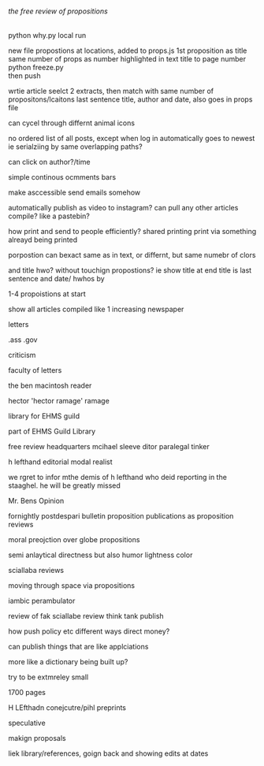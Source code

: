 ###### the free review of propositions

python why.py local run

new file
propostions at locations, added to props.js
1st proposition as title
same number of props as number highlighted in text
title to page number
python freeze.py  
then push



wrtie article
seelct 2 extracts, then match with same number of propositons/lcaitons
last sentence title, author and date, also goes in props file






can cycel through differnt animal icons

no ordered list of all posts, except when log in automatically goes to newest
ie serialziing by same overlapping paths?

can click on author?/time

simple continous ocmments bars


make asccessible send emails somehow

automatically publish as video to instagram?
can pull any other articles compile?
like a pastebin?

how print and send to people efficiently? shared printing
print via something alreayd being printed


porpostion can bexact same as in text, or differnt, but same numebr of clors

and title hwo? without touchign propostions?
ie show title at end
title is last sentence
and date/ hwhos by

1-4 propoistions at start

show all articles compiled like 1 increasing newspaper

letters


.ass
.gov


criticism

faculty of letters



the ben macintosh reader

hector 'hector ramage' ramage

library for EHMS guild

part of EHMS Guild Library

free review headquarters
mcihael sleeve ditor
paralegal
tinker

h lefthand
editorial
modal realist


we rgret to infor mthe demis of h lefthand who deid reporting in the staaghel. he will be greatly missed


Mr. Bens Opinion

fornightly postdespari bulletin
proposition publications
as proposition reviews

moral preojction over globe
propositions


semi anlaytical directness
but also humor lightness color

sciallaba reviews

moving through space via propositions

iambic perambulator


review of fak sciallabe review
think tank publish


how push policy etc
different ways direct money?

can publish things that are like applciations

more like a dictionary being built up?

try to be extmreley small

1700 pages

H LEfthadn conejcutre/pihl preprints

speculative

makign proposals

liek library/references, goign back and showing edits at dates

